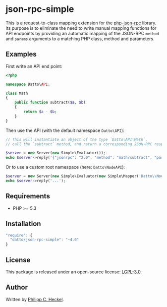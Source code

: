# json-rpc-simple

This is a request-to-class mapping extension for the [php-json-rpc](https://github.com/datto/php-json-rpc) library. Its purpose is to eliminate the need to write manual mapping functions for API endpoints by providing an automatic mapping of the JSON-RPC `method` and `params` arguments to a matching PHP class, method and parameters.

Examples
--------
First write an API end point:

```php
<?php

namespace Datto\API;

class Math
{
    public function subtract($a, $b)
    {
        return $a - $b;
    }
}
```

Then use the API (with the default namespace `Datto\API`):

```php
// This will instantiate an object of the type `Datto\API\Math`,
// call the `subtract` method, and return a corresponding JSON-RPC response.

$server = new Server(new Simple\Evaluator());
echo $server->reply('{"jsonrpc": "2.0", "method": "math/subtract", "params": {"a": 3, "b": 2}, "id": 1}');
```

Or to use a custom root namespace (here: `Datto\NodeAPI`):

```php
$server = new Server(new Simple\Evaluator(new Simple\Mapper('Datto\\NodeAPI')));
echo $server->reply('...');
```

Requirements
------------
* PHP >= 5.3

Installation
------------
```javascript
"require": {
  "datto/json-rpc-simple": "~4.0"
}
```
License
-------
This package is released under an open-source license: [LGPL-3.0](https://www.gnu.org/licenses/lgpl-3.0.html).

Author
------
Written by [Philipp C. Heckel](https://github.com/binwiederhier).
